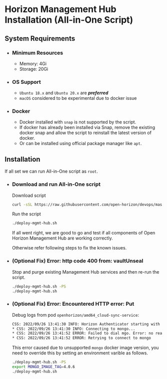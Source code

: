 # Horizon Management Hub Installation (All-in-One Script)

## System Requirements

- ### Minimum Resources
  - Memory: 4Gi
  - Storage: 20Gi
- ### OS Support
  - `Ubuntu 18.x` and `Ubuntu 20.x` are ***preferred***
  - `macOS` considered to be experimental due to docker issue
- ### Docker
  - Docker installed with `snap` is not supported by the script.
  - If docker has already been installed via Snap, remove the existing docker snap and allow the script to reinstall the latest version of docker.
  - Or can be installed using official package manager like `apt`.

## Installation
If all set we can run All-in-One script as `root`.

- ### Download and run All-in-One script
  Download script
  ```bash
  curl -sSL https://raw.githubusercontent.com/open-horizon/devops/master/mgmt-hub/deploy-mgmt-hub.sh
  ```
  Run the script
  ```bash
  ./deploy-mgmt-hub.sh
  ```
  If all went right, we are good to go and test if all components of Open Horizon Management Hub are working correctly.

  Otherwise refer following steps to fix the known issues.

- ### (Optional Fix) Error: http code 400 from: vaultUnseal 
  Stop and purge existing Management Hub services and then re-run the script.
  ```bash
  ./deploy-mgmt-hub.sh -PS
  ./deploy-mgmt-hub.sh
  ```

- ### (Optional Fix) Error: Encountered HTTP error: Put 
  Debug logs from pod `openhorizon/amd64_cloud-sync-service`:
  ```txt
  CSS: 2022/09/26 13:41:30 INFO: Horizon Authenticator starting with exchange authenticated identity
  * CSS: 2022/09/26 13:41:30 INFO: Connecting to mongo...
  * CSS: 2022/09/26 13:41:52 ERROR: Failed to dial mgo. Error: no reachable servers
  * CSS: 2022/09/26 13:41:52 ERROR: Retrying to connect to mongo
    ```
  This error caused due to unsupported `mongo` docker image version, you need to override this by setting an environment varible as follows.
  ```bash
  ./deploy-mgmt-hub.sh -PS
  export MONGO_IMAGE_TAG=4.0.6
  ./deploy-mgmt-hub.sh
  ``` 
